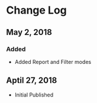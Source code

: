 # Change Log

## May 2, 2018

### Added

- Added Report and Filter modes

## Aptil 27, 2018

- Initial Published